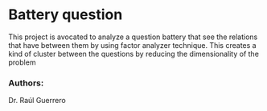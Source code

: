 # Battery question

This project is avocated to analyze a question battery that see the relations that have between them by using factor analyzer technique. This creates a kind of cluster between the questions by reducing the dimensionality of the problem


### Authors:

Dr. Raúl Guerrero
